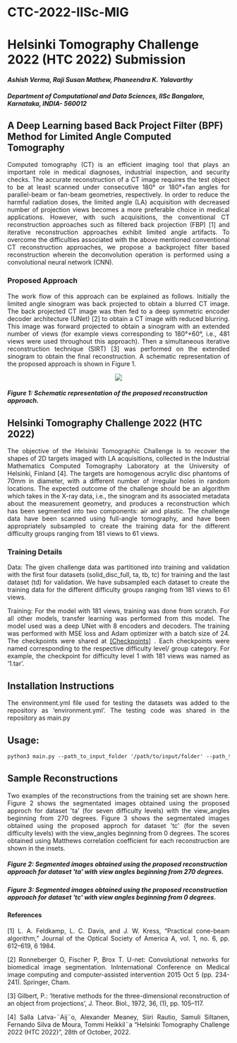 # CTC-2022-IISc-MIG

# Helsinki Tomography Challenge 2022 (HTC 2022) Submission

#### *Ashish Verma, Raji Susan Mathew, Phaneendra K. Yalavarthy*

##### *Department of Computational and Data Sciences, IISc Bangalore, Karnataka, INDIA- 560012*


## A Deep Learning based Back Project Filter (BPF) Method for Limited Angle Computed Tomography

<p align="justify" markdown="1">
Computed tomography (CT) is an efficient imaging tool that plays an important role in medical diagnoses, industrial inspection, and security checks. The accurate reconstruction of a CT image requires the test object to be at least scanned under consecutive 180° or 180°+fan angles for parallel-beam or fan-beam geometries, respectively. In order to reduce the harmful radiation doses, the limited angle (LA) acquisition with decreased number of projection views becomes a more preferable choice in medical applications. However, with such acquisitions, the conventional CT reconstruction approaches such as filtered back projection (FBP) [1] and iterative reconstruction approaches exhibit limited angle artifacts. To overcome the difficulties associated with the above mentioned conventional CT reconstruction approaches, we propose a backproject filter based reconstruction wherein the deconvolution operation is performed using a convolutional neural network (CNN). 
</p>



### Proposed Approach

<p align="justify" markdown="1">
The work flow of this approach can be explained as follows. Initially the limited angle sinogram was back projected to obtain a blurred CT image. The back projected CT image was then fed to a deep symmetric encoder decoder architecture (UNet) [2] to obtain a CT image with reduced blurring. This image was forward projected to obtain a sinogram with an extended number of views (for example views corresponding to 180°+60°, i.e., 481 views were used throughout this approach). Then a simultaneous iterative reconstruction technique (SIRT) [3] was performed on the extended sinogram to obtain the final reconstruction. A schematic representation of the proposed approach is shown in Figure 1.  
</p>


<p align="center">
  <img src="https://github.com/rajisusan/CTC-2022-IISc-MIG/blob/main/Picture1.png">
</p>  


##### Figure 1: Schematic representation of the proposed reconstruction approach.

## Helsinki Tomography Challenge 2022 (HTC 2022)

<p align="justify" markdown="1">
The objective of the Helsinki Tomographic Challenge is to recover the shapes of 2D targets imaged with LA acquisitions, collected in the Industrial Mathematics Computed Tomography Laboratory at the University of Helsinki, Finland [4]. The targets are homogenous acrylic disc phantoms of 70mm in diameter, with a different number of irregular holes in random locations. The expected outcome of the challenge should be an algorithm which takes in the X-ray data, i.e., the sinogram and its associated metadata about the measurement geometry, and produces a reconstruction which has been segmented into two components: air and plastic. The challenge data have been scanned using full-angle tomography, and have been appropriately subsampled to create the training data for the different difficulty groups ranging from 181 views to 61 views.   
</p>
 
### Training Details

<p align="justify" markdown="1">
Data: The given challenge data was partitioned into training and validation with the first four datasets (solid_disc_full, ta, tb, tc) for training and the last dataset (td) for validation. We have subsampled each dataset to create the training data for the different difficulty groups ranging from 181 views to 61 views. 
</p>
<p align="justify" markdown="1">
Training: For the model with 181 views, training was done from scratch. For all other models, transfer learning was performed from this model. The model used was a deep UNet with 8 encoders and decoders. The training was performed with MSE loss and Adam optimizer with a batch size of 24. The checkpoints were shared at <a href="https://indianinstituteofscience-my.sharepoint.com/:f:/g/personal/rajisusanm_iisc_ac_in/EtC0RNiFsT1Kn_qCIQ3GD6kBNJwRYLqUYfx0bjcKjgNB5Q?e=qZGZh2
">[Checkpoints]</a> . Each checkpoints were named corresponding to the respective difficulty level/ group category. For example, the checkpoint for difficulty level 1 with 181 views was named as ‘1.tar’. 
</p>

## Installation Instructions
<p align="justify" markdown="1">
The environment.yml file used for testing the datasets was added to the repository as ‘environment.yml’. The testing code was shared in the repository as main.py
</p>

## Usage:
```md
python3 main.py --path_to_input_folder '/path/to/input/folder' --path_to_output_folder '/path/to/output/folder' --group_category 1 --load_path_netG '/path/to/Checkpoints'
```
## Sample Reconstructions

<p align="justify" markdown="1">
Two examples of the reconstructions from the training set are shown here. Figure 2 shows the segmentated images obtained using the proposed approch for dataset 'ta' (for seven difficulty levels) with the view_angles beginning from 270 degrees. Figure 3 shows the segmentated images obtained using the proposed approch for dataset 'tc' (for the seven difficulty levels) with the view_angles beginning from 0 degrees. The scores obtained using Matthews correlation coefficient for each reconstruction are shown in the insets. 
</p>

##### Figure 2: Segmented images obtained using the proposed reconstruction approach for dataset 'ta' with view angles beginning from 270 degrees.


##### Figure 3: Segmented images obtained using the proposed reconstruction approach for dataset 'tc' with view angles beginning from 0 degrees.

#### References
<p align="justify" markdown="1">
[1]  L. A. Feldkamp, L. C. Davis, and J. W. Kress, “Practical cone-beam algorithm,” Journal of the Optical Society of America A, vol. 1, no. 6, pp. 612–619, 6 1984.
</p>

<p align="justify" markdown="1">
[2] Ronneberger O, Fischer P, Brox T. U-net: Convolutional networks for biomedical image segmentation. InInternational Conference on Medical image computing and computer-assisted intervention 2015 Oct 5 (pp. 234-241). Springer, Cham.
</p>

<p align="justify" markdown="1">
[3] Gilbert, P.: ‘Iterative methods for the three-dimensional reconstruction of an object from projections’, J. Theor. Biol., 1972, 36, (1), pp. 105–117.
</p>

<p align="justify" markdown="1">
[4] Salla Latva-¨Aij¨o, Alexander Meaney, Siiri Rautio, Samuli Siltanen, Fernando Silva de Moura, Tommi Heikkil¨a “Helsinki Tomography Challenge 2022 (HTC 2022)”, 28th of October, 2022.
</p>
